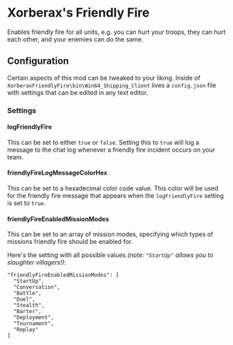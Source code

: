 # Xorberax's Friendly Fire
Enables friendly fire for all units, e.g. you can hurt your troops,
they can hurt each other, and your enemies can do the same.

## Configuration
Certain aspects of this mod can be tweaked to your liking.
Inside of `XorberaxFriendlyFire\bin\Win64_Shipping_Client` lives a
`config.json` file with settings that can be edited in any text editor.


### Settings
#### logFriendlyFire
This can be set to either `true` or `false`. 
Setting this to `true` will log a message to the chat log whenever a 
friendly fire incident occurs on your team.

#### friendlyFireLogMessageColorHex
This can be set to a hexadecimal color code value. This color will be
used for the friendly fire message that appears when the
`logFriendlyFire` setting is set to `true`.

#### friendlyFireEnabledMissionModes
This can be set to an array of mission modes, specifying which types of
missions friendly fire should be enabled for. 

Here's the setting with all possible values
*(note: `"StartUp"` allows you to slaughter villagers!)*:
```
"friendlyFireEnabledMissionModes": [
  "StartUp",
  "Conversation",
  "Battle",
  "Duel",
  "Stealth",
  "Barter",
  "Deployment",
  "Tournament",
  "Replay"
]
```